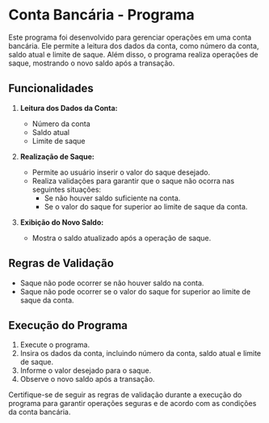 # Conta Bancária - Programa

Este programa foi desenvolvido para gerenciar operações em uma conta bancária. Ele permite a leitura dos dados da conta, como número da conta, saldo atual e limite de saque. Além disso, o programa realiza operações de saque, mostrando o novo saldo após a transação.

## Funcionalidades

1. **Leitura dos Dados da Conta:**
   - Número da conta
   - Saldo atual
   - Limite de saque

2. **Realização de Saque:**
   - Permite ao usuário inserir o valor do saque desejado.
   - Realiza validações para garantir que o saque não ocorra nas seguintes situações:
     - Se não houver saldo suficiente na conta.
     - Se o valor do saque for superior ao limite de saque da conta.

3. **Exibição do Novo Saldo:**
   - Mostra o saldo atualizado após a operação de saque.

## Regras de Validação

- Saque não pode ocorrer se não houver saldo na conta.
- Saque não pode ocorrer se o valor do saque for superior ao limite de saque da conta.

## Execução do Programa

1. Execute o programa.
2. Insira os dados da conta, incluindo número da conta, saldo atual e limite de saque.
3. Informe o valor desejado para o saque.
4. Observe o novo saldo após a transação.

Certifique-se de seguir as regras de validação durante a execução do programa para garantir operações seguras e de acordo com as condições da conta bancária.